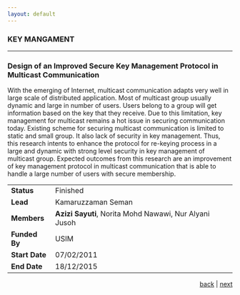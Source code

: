 ```yaml
---
layout: default
---
```


### KEY MANGAMENT

* * *
<!--KEY MANGAMENT-->

### Design of an Improved Secure Key Management Protocol in Multicast Communication

With the emerging of Internet, multicast communication adapts very well in large scale of distributed application. Most of multicast group usually dynamic and large in number of users. Users belong to a group will get information based on the key that they receive. Due to this limitation, key management  for multicast remains a hot issue in securing communication today. Existing scheme for securing multicast communication is limited to static and small group. It also lack of security in key management. Thus, this research intents to enhance the protocol for re-keying process in a large and dynamic with strong level security in key management of multicast group. Expected outcomes from this research are an improvement of key management protocol in multicast communication that is able to handle a large number of users with secure membership. 

| | |
| ---- | --- |
| **Status** | Finished |
| **Lead** | Kamaruzzaman Seman |
| **Members** | **Azizi Sayuti**, Norita Mohd Nawawi, Nur Alyani Jusoh |
| **Funded By** | USIM |
| **Start Date** | 07/02/2011 |
| **End Date** | 18/12/2015 |

<p style="text-align: right;">
<a href="fatwa">back</a> | <a href="malaria">next</a> 
</p>
